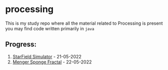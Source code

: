 # processing

This is my study repo where all the material related to Processing is present you may find code written primarily in `java`

## Progress:

1. [StarField Simulator](https://github.com/yashgosa/processing/tree/main/Coding%20Challenge/starfield_simulator) - 21-05-2022 
2. [Menger Sponge Fractal](https://github.com/yashgosa/processing/tree/main/menger_sponge_fractal) - 22-05-2022
